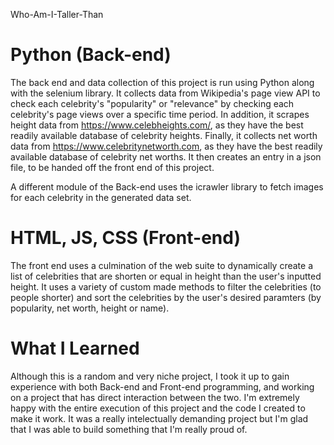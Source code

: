 Who-Am-I-Taller-Than
# Python (Back-end)
The back end and data collection of this project is run using Python along with the selenium library.  It collects data from Wikipedia's page view API to check each celebrity's "popularity" or "relevance" by checking each celebrity's page views over a specific time period.  In addition, it scrapes height data from https://www.celebheights.com/, as they have the best readily available database of celebrity heights.  Finally, it collects net worth data from https://www.celebritynetworth.com, as they have the best readily available database of celebrity net worths.  It then creates an entry in a json file, to be handed off the front end of this project.

A different module of the Back-end uses the icrawler library to fetch images for each celebrity in the generated data set.

# HTML, JS, CSS (Front-end)
The front end uses a culmination of the web suite to dynamically create a list of celebrities that are shorten or equal in height than the user's inputted height.  It uses a variety of custom made methods to filter the celebrities (to people shorter) and sort the celebrities by the user's desired paramters (by popularity, net worth, height or name).

# What I Learned
Although this is a random and very niche project, I took it up to gain experience with both Back-end and Front-end programming, and working on a project that has direct interaction between the two.  I'm extremely happy with the entire execution of this project and the code I created to make it work.  It was a really intelectually demanding project but I'm glad that I was able to build something that I'm really proud of.
